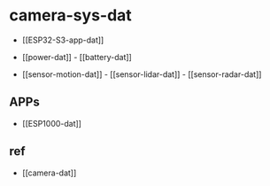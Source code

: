 
# camera-sys-dat


- [[ESP32-S3-app-dat]]

- [[power-dat]] - [[battery-dat]]

- [[sensor-motion-dat]] - [[sensor-lidar-dat]] - [[sensor-radar-dat]]



## APPs 

- [[ESP1000-dat]]


## ref 

- [[camera-dat]]